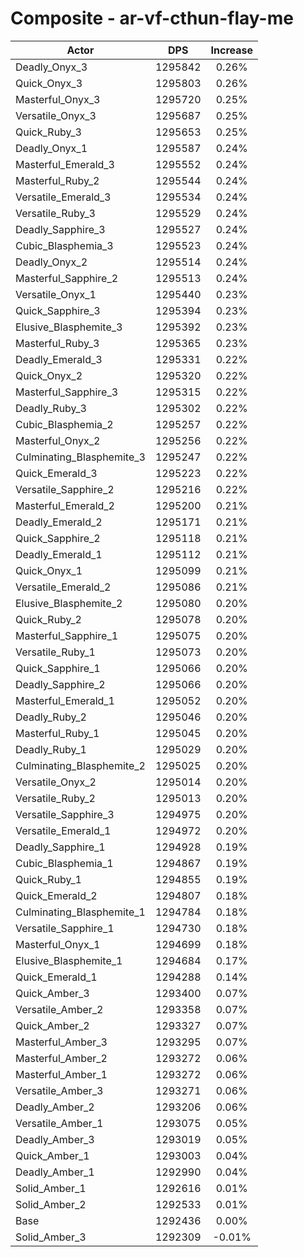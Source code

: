 # Composite - ar-vf-cthun-flay-me
| Actor | DPS | Increase |
|---|:---:|:---:|
|Deadly_Onyx_3|1295842|0.26%|
|Quick_Onyx_3|1295803|0.26%|
|Masterful_Onyx_3|1295720|0.25%|
|Versatile_Onyx_3|1295687|0.25%|
|Quick_Ruby_3|1295653|0.25%|
|Deadly_Onyx_1|1295587|0.24%|
|Masterful_Emerald_3|1295552|0.24%|
|Masterful_Ruby_2|1295544|0.24%|
|Versatile_Emerald_3|1295534|0.24%|
|Versatile_Ruby_3|1295529|0.24%|
|Deadly_Sapphire_3|1295527|0.24%|
|Cubic_Blasphemia_3|1295523|0.24%|
|Deadly_Onyx_2|1295514|0.24%|
|Masterful_Sapphire_2|1295513|0.24%|
|Versatile_Onyx_1|1295440|0.23%|
|Quick_Sapphire_3|1295394|0.23%|
|Elusive_Blasphemite_3|1295392|0.23%|
|Masterful_Ruby_3|1295365|0.23%|
|Deadly_Emerald_3|1295331|0.22%|
|Quick_Onyx_2|1295320|0.22%|
|Masterful_Sapphire_3|1295315|0.22%|
|Deadly_Ruby_3|1295302|0.22%|
|Cubic_Blasphemia_2|1295257|0.22%|
|Masterful_Onyx_2|1295256|0.22%|
|Culminating_Blasphemite_3|1295247|0.22%|
|Quick_Emerald_3|1295223|0.22%|
|Versatile_Sapphire_2|1295216|0.22%|
|Masterful_Emerald_2|1295200|0.21%|
|Deadly_Emerald_2|1295171|0.21%|
|Quick_Sapphire_2|1295118|0.21%|
|Deadly_Emerald_1|1295112|0.21%|
|Quick_Onyx_1|1295099|0.21%|
|Versatile_Emerald_2|1295086|0.21%|
|Elusive_Blasphemite_2|1295080|0.20%|
|Quick_Ruby_2|1295078|0.20%|
|Masterful_Sapphire_1|1295075|0.20%|
|Versatile_Ruby_1|1295073|0.20%|
|Quick_Sapphire_1|1295066|0.20%|
|Deadly_Sapphire_2|1295066|0.20%|
|Masterful_Emerald_1|1295052|0.20%|
|Deadly_Ruby_2|1295046|0.20%|
|Masterful_Ruby_1|1295045|0.20%|
|Deadly_Ruby_1|1295029|0.20%|
|Culminating_Blasphemite_2|1295025|0.20%|
|Versatile_Onyx_2|1295014|0.20%|
|Versatile_Ruby_2|1295013|0.20%|
|Versatile_Sapphire_3|1294975|0.20%|
|Versatile_Emerald_1|1294972|0.20%|
|Deadly_Sapphire_1|1294928|0.19%|
|Cubic_Blasphemia_1|1294867|0.19%|
|Quick_Ruby_1|1294855|0.19%|
|Quick_Emerald_2|1294807|0.18%|
|Culminating_Blasphemite_1|1294784|0.18%|
|Versatile_Sapphire_1|1294730|0.18%|
|Masterful_Onyx_1|1294699|0.18%|
|Elusive_Blasphemite_1|1294684|0.17%|
|Quick_Emerald_1|1294288|0.14%|
|Quick_Amber_3|1293400|0.07%|
|Versatile_Amber_2|1293358|0.07%|
|Quick_Amber_2|1293327|0.07%|
|Masterful_Amber_3|1293295|0.07%|
|Masterful_Amber_2|1293272|0.06%|
|Masterful_Amber_1|1293272|0.06%|
|Versatile_Amber_3|1293271|0.06%|
|Deadly_Amber_2|1293206|0.06%|
|Versatile_Amber_1|1293075|0.05%|
|Deadly_Amber_3|1293019|0.05%|
|Quick_Amber_1|1293003|0.04%|
|Deadly_Amber_1|1292990|0.04%|
|Solid_Amber_1|1292616|0.01%|
|Solid_Amber_2|1292533|0.01%|
|Base|1292436|0.00%|
|Solid_Amber_3|1292309|-0.01%|
